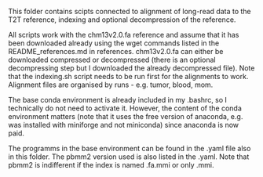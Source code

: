 This folder contains scipts connected to alignment of long-read data
to the T2T reference, indexing and optional decompression of the reference.

All scripts work with the chm13v2.0.fa reference and assume that it has been downloaded already using 
the wget commands listed in the README_references.md in references. 
chm13v2.0.fa can either be downloaded compressed or decompressed (there is an optional decompressing step but I downloaded the already decompressed file). Note that the indexing.sh script 
needs to be run first for the alignments to work.
Alignment files are organised by runs - e.g. tumor, blood, mom.

The base conda environment is already included in my .bashrc, so I technically do not need to activate
it. However, the content of the conda environment matters (note that it uses the free version
of anaconda, e.g. was installed with miniforge and not miniconda) since anaconda is now paid. 

The programms in the base environment can be found in the .yaml file also in this folder.
The pbmm2 version used is also listed in the .yaml. Note that pbmm2 is indifferent if the index
is named .fa.mmi or only .mmi.
